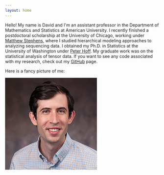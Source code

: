 ```yaml
---
layout: home
---
```


Hello! My name is David and I'm an assistant professor in the Department of Mathematics and Statistics at American University. I recently finished a postdoctoral scholarship at the University of Chicago, working under [Matthew Stephens](https://stephenslab.uchicago.edu/), where I studied hierarchical modeling approaches to analyzing sequencing data. I obtained my Ph.D. in Statistics at the University of Washington under [Peter Hoff](https://pdhoff.github.io/). My graduate work was on the statistical analysis of tensor data. If you want to see any code associated with my research, check out my [GitHub](https://github.com/dcgerard) page.

Here is a fancy picture of me:

![](./gerard_headshot.jpg)
